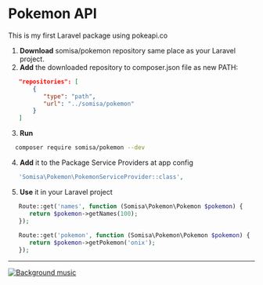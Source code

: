 # Pokemon API
This is my first Laravel package using pokeapi.co

1. **Download** somisa/pokemon repository same place as your Laravel project.
2. **Add** the downloaded repository to composer.json file as new PATH:
```json
   "repositories": [
       {
          "type": "path",
          "url": "../somisa/pokemon"
       }
   ]
```
3. **Run**
```bash
  composer require somisa/pokemon --dev
```

4. **Add** it to the Package Service Providers at app config
```php
   'Somisa\Pokemon\PokemonServiceProvider::class',
```

5. **Use** it in your Laravel project
```php
   Route::get('names', function (Somisa\Pokemon\Pokemon $pokemon) {
      return $pokemon->getNames(100);
   });
   
   Route::get('pokemon', function (Somisa\Pokemon\Pokemon $pokemon) {
      return $pokemon->getPokemon('onix');
   });
```

___
[![Background music](https://img.youtube.com/vi/_OR0BwCXUJA/0.jpg)](https://www.youtube.com/watch?v=_OR0BwCXUJA)